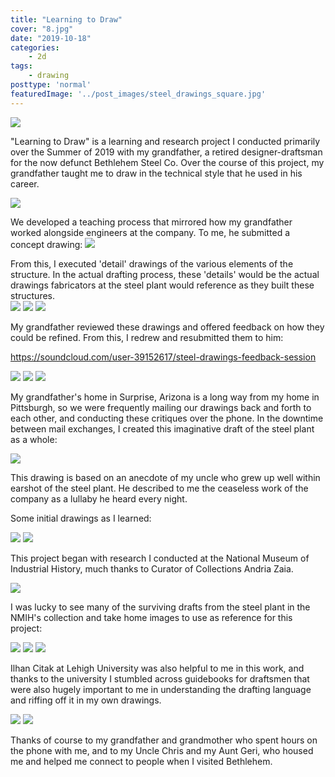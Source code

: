 ```yaml
---
title: "Learning to Draw"
cover: "8.jpg"
date: "2019-10-18"
categories:
    - 2d
tags:
    - drawing
posttype: 'normal'
featuredImage: '../post_images/steel_drawings_square.jpg'
---
```


<group>
<img src="../post_images/steel_drawings/victaulic.jpg">
</group>

<r3>
<textbox>

"Learning to Draw" is a learning and research project I conducted primarily over the Summer of 2019 with my grandfather, a retired designer-draftsman for the now defunct Bethlehem Steel Co. Over the course of this project, my grandfather taught me to draw in the technical style that he used in his career.

</textbox>
</r3>

<group>
<img src="../post_images/steel_drawings/foundations.jpg">
</group>

<group>
<l3>
<textbox>

We developed a teaching process that mirrored how my grandfather worked alongside engineers at the company. To me, he submitted a concept drawing:
<img src="../post_images/steel_drawings/opa_elevation.jpg">

</l3>
</textbox>
</group>

<group>
<c6>
<textbox>
From this, I executed 'detail' drawings of the various elements of the structure. In the actual drafting process, these 'details' would be the actual drawings fabricators at the steel plant would reference as they built these structures.

<br>

<l3>
<img src="../post_images/steel_drawings/my_valve_access_gen_arr.jpg">
</l3>

<l3>
<img src="../post_images/steel_drawings/my_valve_access_ab.jpg">
</l3>

<c3>
<img src="../post_images/steel_drawings/my_valve_access_c.jpg">
</c3>

</textbox>
</c6>
</group>

<group>

My grandfather reviewed these drawings and offered feedback on how they could be refined. From this, I redrew and resubmitted them to him:

https://soundcloud.com/user-39152617/steel-drawings-feedback-session

<img src="../post_images/steel_drawings/my_valve_access_redraft_a.jpg">
<img src="../post_images/steel_drawings/my_valve_access_redraft_b.jpg">
<img src="../post_images/steel_drawings/my_valve_access_redraft_cd.jpg">

</group>

My grandfather's home in Surprise, Arizona is a long way from my home in Pittsburgh, so we were frequently mailing our drawings back and forth to each other, and conducting these critiques over the phone. In the downtime between mail exchanges, I created this imaginative draft of the steel plant as a whole:

<img src="../post_images/steel_drawings/all_through_the_night.jpg">

This drawing is based on an anecdote of my uncle who grew up well within earshot of the steel plant. He described to me the ceaseless work of the company as a lullaby he heard every night.

Some initial drawings as I learned:

<img src="../post_images/steel_drawings/my_engine.jpg">
<img src="../post_images/steel_drawings/my_tunnel.jpg">

This project began with research I conducted at the National Museum of Industrial History, much thanks to Curator of Collections Andria Zaia.

<img src="../post_images/steel_drawings/nmih.jpg">

I was lucky to see many of the surviving drafts from the steel plant in the NMIH's collection and take home images to use as reference for this project:

<img src="../post_images/steel_drawings/draft_photograph1.jpg">
<img src="../post_images/steel_drawings/draft_photograph2.jpg">
<img src="../post_images/steel_drawings/draft_photograph3.jpg">

Ilhan Citak at Lehigh University was also helpful to me in this work, and thanks to the university I stumbled across guidebooks for draftsmen that were also hugely important to me in understanding the drafting language and riffing off it in my own drawings.

<img src="../post_images/steel_drawings/book_lines.jpg">
<img src="../post_images/steel_drawings/book_textures.jpg">

Thanks of course to my grandfather and grandmother who spent hours on the phone with me, and to my Uncle Chris and my Aunt Geri, who housed me and helped me connect to people when I visited Bethlehem.








